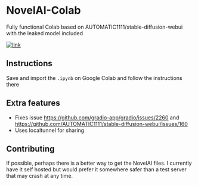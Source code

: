 # NovelAI-Colab
Fully functional Colab based on AUTOMATIC1111/stable-diffusion-webui with the leaked model included

[![link](https://colab.research.google.com/assets/colab-badge.svg)](https://colab.research.google.com/drive/1PvNyEWIhDU_D-i15DzpPjqDQkbYv_6Hu?usp=sharing)

## Instructions
Save and import the `.ipynb` on Google Colab and follow the instructions there

## Extra features
- Fixes issue https://github.com/gradio-app/gradio/issues/2260 and https://github.com/AUTOMATIC1111/stable-diffusion-webui/issues/160
- Uses localtunnel for sharing

## Contributing
If possible, perhaps there is a better way to get the NovelAI files. I currently have it self hosted but would prefer it somewhere safer than a test server that may crash at any time.
